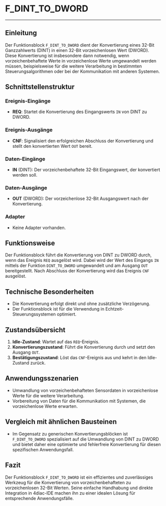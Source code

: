 # F_DINT_TO_DWORD

* * * * * * * * * *
## Einleitung
Der Funktionsblock `F_DINT_TO_DWORD` dient der Konvertierung eines 32-Bit Ganzzahlwerts (DINT) in einen 32-Bit vorzeichenlosen Wert (DWORD). Diese Konvertierung ist insbesondere dann notwendig, wenn vorzeichenbehaftete Werte in vorzeichenlose Werte umgewandelt werden müssen, beispielsweise für die weitere Verarbeitung in bestimmten Steuerungsalgorithmen oder bei der Kommunikation mit anderen Systemen.

## Schnittstellenstruktur

### **Ereignis-Eingänge**
- **REQ**: Startet die Konvertierung des Eingangswerts `IN` von DINT zu DWORD.

### **Ereignis-Ausgänge**
- **CNF**: Signalisiert den erfolgreichen Abschluss der Konvertierung und stellt den konvertierten Wert `OUT` bereit.

### **Daten-Eingänge**
- **IN** (DINT): Der vorzeichenbehaftete 32-Bit Eingangswert, der konvertiert werden soll.

### **Daten-Ausgänge**
- **OUT** (DWORD): Der vorzeichenlose 32-Bit Ausgangswert nach der Konvertierung.

### **Adapter**
- Keine Adapter vorhanden.

## Funktionsweise
Der Funktionsblock führt die Konvertierung von DINT zu DWORD durch, wenn das Ereignis `REQ` ausgelöst wird. Dabei wird der Wert des Eingangs `IN` mittels der Funktion `DINT_TO_DWORD` umgewandelt und am Ausgang `OUT` bereitgestellt. Nach Abschluss der Konvertierung wird das Ereignis `CNF` ausgelöst.

## Technische Besonderheiten
- Die Konvertierung erfolgt direkt und ohne zusätzliche Verzögerung.
- Der Funktionsblock ist für die Verwendung in Echtzeit-Steuerungssystemen optimiert.

## Zustandsübersicht
1. **Idle-Zustand**: Wartet auf das `REQ`-Ereignis.
2. **Konvertierungszustand**: Führt die Konvertierung durch und setzt den Ausgang `OUT`.
3. **Bestätigungszustand**: Löst das `CNF`-Ereignis aus und kehrt in den Idle-Zustand zurück.

## Anwendungsszenarien
- Umwandlung von vorzeichenbehafteten Sensordaten in vorzeichenlose Werte für die weitere Verarbeitung.
- Vorbereitung von Daten für die Kommunikation mit Systemen, die vorzeichenlose Werte erwarten.

## Vergleich mit ähnlichen Bausteinen
- Im Gegensatz zu generischen Konvertierungsblöcken ist `F_DINT_TO_DWORD` spezialisiert auf die Umwandlung von DINT zu DWORD und bietet daher eine optimierte und fehlerfreie Konvertierung für diesen spezifischen Anwendungsfall.

## Fazit
Der Funktionsblock `F_DINT_TO_DWORD` ist ein effizientes und zuverlässiges Werkzeug für die Konvertierung von vorzeichenbehafteten zu vorzeichenlosen 32-Bit Werten. Seine einfache Handhabung und direkte Integration in 4diac-IDE machen ihn zu einer idealen Lösung für entsprechende Anwendungsfälle.